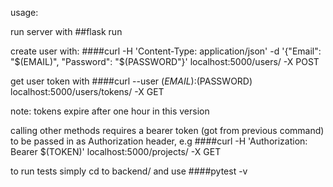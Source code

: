 usage:

run server with
##flask run

create user with:
####curl -H 'Content-Type: application/json' -d '{"Email": "$(EMAIL)", "Password": "$(PASSWORD"}' localhost:5000/users/ -X POST

get user token with
####curl --user $(EMAIL):$(PASSWORD) localhost:5000/users/tokens/ -X GET

note: tokens expire after one hour in this version

calling other methods requires a bearer token (got from previous command) to be passed in as Authorization header, e.g
####curl -H 'Authorization: Bearer $(TOKEN)' localhost:5000/projects/ -X GET

to run tests simply cd to backend/ and use
####pytest -v